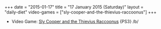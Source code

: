 +++
date = "2015-01-17"
title = "17 January 2015 (Saturday)"
layout = "daily-diet"
video-games = ["sly-cooper-and-the-thievius-raccoonus"]
+++

<ul>
<li class="entry video-games">Video Game: <a href="/video-games/sly-cooper-and-the-thievius-raccoonus">Sly Cooper and the Thievius Raccoonus</a> {PS3} /b/</li>
</ul>